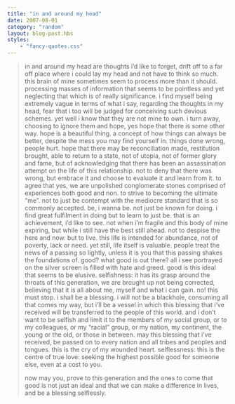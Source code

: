 ```yaml
---
title: "in and around my head"
date: 2007-08-01
category: "random"
layout: blog-post.hbs
styles:
    - "fancy-quotes.css"
---
```

>in and around my head are thoughts i’d like to forget, drift off to a far off place where i could lay my head and not have to think so much. this brain of mine sometimes seem to process more than it should. processing masses of information that seems to be pointless and yet neglecting that which is of really significance. i find myself being extremely vague in terms of what i say, regarding the thoughts in my head, fear that i too will be judged for conceiving such devious schemes. yet well i know that they are not mine to own. i turn away, choosing to ignore them and hope, yes hope that there is some other way. hope is a beautiful thing. a concept of how things can always be better, despite the mess you may find yourself in. things done wrong, people hurt. hope that there may be reconciliation made, restitution brought, able to return to a state, not of utopia, not of former glory and fame, but of acknowledging that there has been an assassination attempt on the life of this relationship. not to deny that there was wrong, but embrace it and choose to evaluate it and learn from it. to agree that yes, we are unpolished conglomerate stones comprised of experiences both good and non. to strive to becoming the ultimate “me”. not to just be contempt with the mediocre standard that is so commonly accepted. be, i wanna be. not just be known for doing. i find great fulfilment in doing but to learn to just be. that is an achievement, i’d like to see. not when i’m fragile and this body of mine expiring, but while i still have the best still ahead. not to despise the here and now. but to live. this life is intended for abundance, not of poverty, lack or need. yet still, life itself is valuable. people treat the news of a passing so lightly, unless it is you that this passing shakes the foundations of. good? what good is out there? all i see portrayed on the silver screen is filled with hate and greed. good is this ideal that seems to be elusive. selfishness: it has its grasp around the throats of this generation, we are brought up not being corrected, believing that it is all about me, myself and what i can gain. no! this must stop. i shall be a blessing. i will not be a blackhole, consuming all that comes my way, but i’ll be a vessel in which this blessing that i’ve received will be transferred to the people of this world. and i don’t want to be selfish and limit it to the members of my social group, or to my colleagues, or my “racial” group, or my nation, my continent, the young or the old, or those in between. may this blessing that i’ve received, be passed on to every nation and all tribes and peoples and tongues. this is the cry of my wounded heart. selflessness: this is the centre of true love: seeking the highest possible good for someone else, even at a cost to you.
>
>now may you, prove to this generation and the ones to come that good is not just an ideal and that we can make a difference in lives, and be a blessing selflessly.
